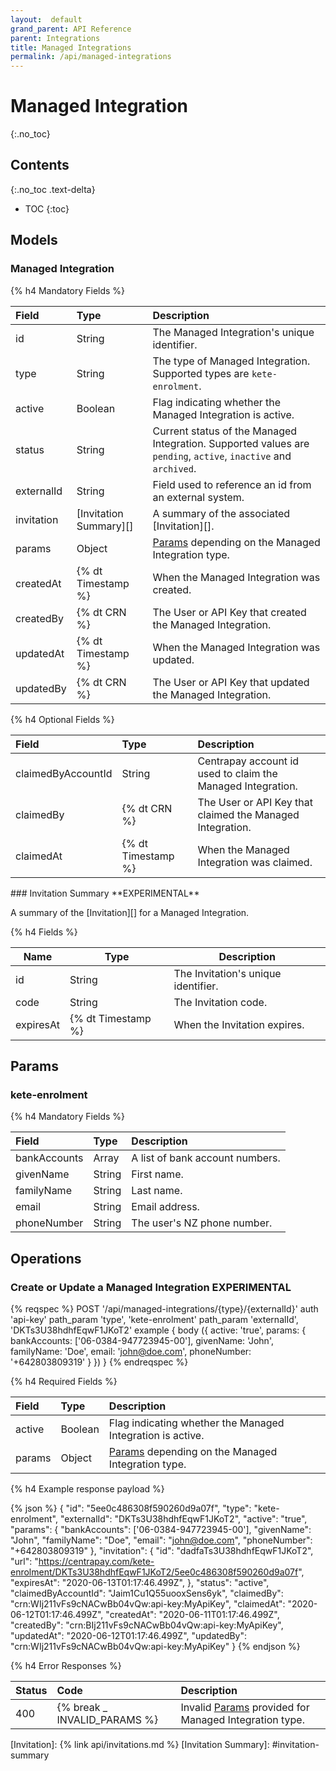 ```yaml
---
layout:  default
grand_parent: API Reference
parent: Integrations
title: Managed Integrations
permalink: /api/managed-integrations
---
```


# Managed Integration
{:.no_toc}

## Contents
{:.no_toc .text-delta}

* TOC
{:toc}

## Models

### Managed Integration

{% h4 Mandatory Fields %}

|   Field    |          Type          |                                                   Description                                                   |
| :--------- | :--------------------- | :-------------------------------------------------------------------------------------------------------------- |
| id         | String                 | The Managed Integration's unique identifier.                                                                    |
| type       | String                 | The type of Managed Integration. Supported types are `kete-enrolment`.                                          |
| active     | Boolean                | Flag indicating whether the Managed Integration is active.                                                      |
| status     | String                 | Current status of the Managed Integration. Supported values are `pending`, `active`, `inactive` and `archived`. |
| externalId | String                 | Field used to reference an id from an external system.                                                          |
| invitation | [Invitation Summary][] | A summary of the associated [Invitation][].                                                                     |
| params     | Object                 | [Params](#params) depending on the Managed Integration type.                                                    |
| createdAt  | {% dt Timestamp %}     | When the Managed Integration was created.                                                                       |
| createdBy  | {% dt CRN %}           | The User or API Key that created the Managed Integration.                                                       |
| updatedAt  | {% dt Timestamp %}     | When the Managed Integration was updated.                                                                       |
| updatedBy  | {% dt CRN %}           | The User or API Key that updated the Managed Integration.                                                       |

{% h4 Optional Fields %}

|       Field        |        Type        |                         Description                         |
| :----------------- | :----------------- | :---------------------------------------------------------- |
| claimedByAccountId | String             | Centrapay account id used to claim the Managed Integration. |
| claimedBy          | {% dt CRN %}       | The User or API Key that claimed the Managed Integration.   |
| claimedAt          | {% dt Timestamp %} | When the Managed Integration was claimed.                   |

<a name="invitation-summary">
### Invitation Summary **EXPERIMENTAL**

A summary of the [Invitation][] for a Managed Integration.

{% h4 Fields %}

|   Name    |        Type        |             Description             |
| --------- | ------------------ | ----------------------------------- |
| id        | String             | The Invitation's unique identifier. |
| code      | String             | The Invitation code.                |
| expiresAt | {% dt Timestamp %} | When the Invitation expires.        |

## Params

### kete-enrolment

{% h4 Mandatory Fields %}

|    Field     |  Type  |           Description           |
| :----------- | :----- | :------------------------------ |
| bankAccounts | Array  | A list of bank account numbers. |
| givenName    | String | First name.                     |
| familyName   | String | Last name.                      |
| email        | String | Email address.                  |
| phoneNumber  | String | The user's NZ phone number.     |

## Operations

### Create or Update a Managed Integration **EXPERIMENTAL**

{% reqspec %}
  POST '/api/managed-integrations/{type}/{externalId}'
  auth 'api-key'
  path_param 'type', 'kete-enrolment'
  path_param 'externalId', 'DKTs3U38hdhfEqwF1JKoT2'
  example {
    body ({
      active: 'true',
      params: {
        bankAccounts: ['06-0384-947723945-00'],
        givenName: 'John',
        familyName: 'Doe',
        email: 'john@doe.com',
        phoneNumber: '+642803809319'
      }
    })
  }
{% endreqspec %}

{% h4 Required Fields %}

| Field  |  Type   |                         Description                          |
| :----- | :------ | :----------------------------------------------------------- |
| active | Boolean | Flag indicating whether the Managed Integration is active.   |
| params | Object  | [Params](#params) depending on the Managed Integration type. |

{% h4 Example response payload %}

{% json %}
{
  "id": "5ee0c486308f590260d9a07f",
  "type": "kete-enrolment",
  "externalId": "DKTs3U38hdhfEqwF1JKoT2",
  "active": "true",
  "params": {
    "bankAccounts": ['06-0384-947723945-00'],
    "givenName": "John",
    "familyName": "Doe",
    "email": "john@doe.com",
    "phoneNumber": "+642803809319"
  },
  "invitation": {
    "id": "dadfaTs3U38hdhfEqwF1JKoT2",
    "url": "https://centrapay.com/kete-enrolment/DKTs3U38hdhfEqwF1JKoT2/5ee0c486308f590260d9a07f",
    "expiresAt": "2020-06-13T01:17:46.499Z",
  },
  "status": "active",
  "claimedByAccountId": "Jaim1Cu1Q55uooxSens6yk",
  "claimedBy": "crn:WIj211vFs9cNACwBb04vQw:api-key:MyApiKey",
  "claimedAt": "2020-06-12T01:17:46.499Z",
  "createdAt": "2020-06-11T01:17:46.499Z",
  "createdBy": "crn:BIj211vFs9cNACwBb04vQw:api-key:MyApiKey",
  "updatedAt": "2020-06-12T01:17:46.499Z",
  "updatedBy": "crn:WIj211vFs9cNACwBb04vQw:api-key:MyApiKey"
}
{% endjson %}

{% h4 Error Responses %}

| Status |             Code             |                           Description                            |
| :----- | :--------------------------- | :--------------------------------------------------------------- |
| 400    | {% break _ INVALID_PARAMS %} | Invalid [Params](#params) provided for Managed Integration type. |

[Invitation]: {% link api/invitations.md %}
[Invitation Summary]: #invitation-summary
